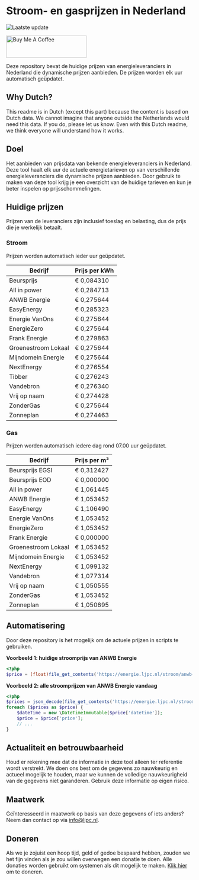 # Stroom- en gasprijzen in Nederland

![Laatste update](https://img.shields.io/badge/laatste%20update-2023--12--20%2014%3A00%20CET-brightgreen)

<a href="https://www.buymeacoffee.com/Lars-" target="_blank"><img src="https://cdn.buymeacoffee.com/buttons/v2/default-orange.png" alt="Buy Me A Coffee" height="60" style="height: 60px !important;width: 217px !important;" ></a>

Deze repository bevat de huidige prijzen van energieleveranciers in Nederland die dynamische prijzen aanbieden. De prijzen worden elk uur automatisch geüpdatet.

## Why Dutch?

This readme is in Dutch (except this part) because the content is based on Dutch data. We cannot imagine that anyone outside the Netherlands would need this data. If you do, please let us know. Even with this Dutch readme, we think
everyone will understand how it works.

## Doel

Het aanbieden van prijsdata van bekende energieleveranciers in Nederland. Deze tool haalt elk uur de actuele energietarieven op van verschillende energieleveranciers die dynamische prijzen aanbieden. Door gebruik te maken van deze tool
krijg je een overzicht van de huidige tarieven en kun je beter inspelen op prijsschommelingen.

## Huidige prijzen

Prijzen van de leveranciers zijn inclusief toeslag en belasting, dus de prijs die je werkelijk betaalt.

### Stroom

Prijzen worden automatisch ieder uur geüpdatet.

 Bedrijf | Prijs per kWh 
---------|---------------
Beursprijs | € 0,084310
All in power | € 0,284713
ANWB Energie | € 0,275644
EasyEnergy | € 0,285323
Energie VanOns | € 0,275644
EnergieZero | € 0,275644
Frank Energie | € 0,279863
Groenestroom Lokaal | € 0,275644
Mijndomein Energie | € 0,275644
NextEnergy | € 0,276554
Tibber | € 0,276243
Vandebron | € 0,276340
Vrij op naam | € 0,274428
ZonderGas | € 0,275644
Zonneplan | € 0,274463


### Gas

Prijzen worden automatisch iedere dag rond 07.00 uur geüpdatet.

 Bedrijf | Prijs per m³ 
---------|--------------
Beursprijs EGSI | € 0,312427
Beursprijs EOD | € 0,000000
All in power | € 1,061445
ANWB Energie | € 1,053452
EasyEnergy | € 1,106490
Energie VanOns | € 1,053452
EnergieZero | € 1,053452
Frank Energie | € 0,000000
Groenestroom Lokaal | € 1,053452
Mijndomein Energie | € 1,053452
NextEnergy | € 1,099132
Vandebron | € 1,077314
Vrij op naam | € 1,050555
ZonderGas | € 1,053452
Zonneplan | € 1,050695


## Automatisering

Door deze repository is het mogelijk om de actuele prijzen in scripts te gebruiken.

**Voorbeeld 1: huidige stroomprijs van ANWB Energie**

```php
<?php
$price = (float)file_get_contents('https://energie.ljpc.nl/stroom/anwb-energie-nu.txt');

```

**Voorbeeld 2: alle stroomprijzen van ANWB Energie vandaag**

```php
<?php
$prices = json_decode(file_get_contents('https://energie.ljpc.nl/stroom/all-in-power-vandaag.json'),true);
foreach ($prices as $price) {
    $dateTime = new \DateTimeImmutable($price['datetime']);
    $price = $price['price'];
    // ...
}
```

## Actualiteit en betrouwbaarheid

Houd er rekening mee dat de informatie in deze tool alleen ter referentie wordt verstrekt. We doen ons best om de gegevens zo nauwkeurig en actueel mogelijk te houden, maar we kunnen de volledige nauwkeurigheid van de gegevens niet
garanderen. Gebruik deze informatie op eigen risico.

## Maatwerk

Geïnteresseerd in maatwerk op basis van deze gegevens of iets anders? Neem dan contact op
via [info@ljpc.nl](mailto:info@ljpc.nl?subject=Energie%20prijzen).

## Doneren

Als we je zojuist een hoop tijd, geld of gedoe bespaard hebben, zouden we het fijn vinden als je zou willen overwegen een
donatie te doen. Alle donaties worden gebruikt om systemen als dit mogelijk te
maken. [Klik hier](https://www.buymeacoffee.com/Lars-) om te doneren.
